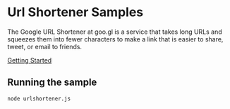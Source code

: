 # Url Shortener Samples

The Google URL Shortener at goo.gl is a service that takes long URLs and squeezes them into fewer characters to make a link that is easier to share, tweet, or email to friends. 

[Getting Started](https://developers.google.com/url-shortener/)

## Running the sample

`node urlshortener.js`